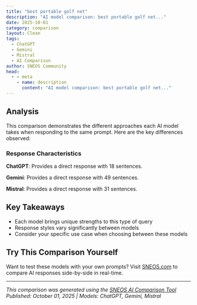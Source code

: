 ```yaml
---
title: "best portable golf net"
description: "AI model comparison: best portable golf net..."
date: 2025-10-01
category: comparison
layout: Clean
tags:
  - ChatGPT
  - Gemini
  - Mistral
  - AI Comparison
author: SNEOS Community
head:
  - - meta
    - name: description
      content: "AI model comparison: best portable golf net..."
---
```


<ChatComparison
  title="best portable golf net"
  prompt="best portable golf net"
  :responses='{"ChatGPT": "Here are some of the best portable golf nets that are highly rated for practice and convenience:\n\n1. **Rukket Sports Haack Golf Net**\n - Dimensions: 7\u0027 tall x 7\u0027 wide x 3.5\u0027 deep\n - Features: Easy setup and takedown, heavy-duty netting, durable frame, and excellent for indoors or outdoors.\n - Pros: Compact folding size, sturdy design, great ball impact absorption.\n\n2. **Callaway Quad Net**\n - Dimensions: 7\u0027 x 7\u0027\n - Features: Pop-up design, easy to transport, comes with a carry bag.\n - Pros: Quick setup, good target for all club shots, durable materials.\n\n3. **Spornia SPG-7 Golf Practice Net**\n - Dimensions: 7\u0027 x 7\u0027\n - Features: Sturdy frame, thick netting, high rim for catching shots.\n - Pros: Very stable, easy to assemble, suitable for heavy hitters.\n\n4. **SKLZ Practice Net**\n - Dimensions: Approx. 7\u0027 x 7\u0027\n - Features: Portable with quick setup, comes with carry bag.\n - Pros: Lightweight, affordable, good for all skill levels.\n\n5. **Rukket Golf Chipping Net**\n - Smaller option, great for chipping and pitching practice.\n - Portable and easy to set up almost anywhere.\n\nWhen choosing a portable golf net, consider:\n- Ease of setup and takedown\n- Durability of netting and frame\n- Size relative to your practice space\n- Portability and storage options\n\nIf you want a recommendation for a particular budget or usage (indoors vs outdoors), let me know!", "Gemini": "Okay, to recommend the best portable golf net, I need a little more information about your specific needs and preferences. However, I can give you some top contenders in different categories. To give you the best recommendation, consider the following:\n\n* **Your Skill Level:** Are you a beginner, intermediate, or advanced golfer? Beginners might need a larger, more forgiving net.\n* **Your Budget:** Portable golf nets range in price from under $100 to over $500.\n* **Available Space:** How much space do you have in your yard or wherever you plan to use the net?\n* **Durability:** How often do you plan to use the net, and how hard do you hit the ball?\n* **Ease of Setup and Takedown:** How important is it that the net is easy to assemble and disassemble?\n* **Portability:** Will you be moving the net frequently?\n\n**Here are some highly-regarded portable golf nets, broken down by category:**\n\n**1. Overall Best (Combining Quality, Durability, and Ease of Use):**\n\n* **Rukket Haack Golf Net Pro:**\n\n * **Pros:** Very durable, easy setup, good size, includes a target, comes with a carrying bag, and great reviews. Known for its robust construction. The Rukket brand has a good reputation.\n * **Cons:** Can be a bit more expensive than some other options.\n * **Why it\u0027s great:** A good all-around choice for golfers of all skill levels who want a net that will last.\n* **Galileo Golf Net:**\n * **Pros:** Large hitting area, very stable, durable materials, easy setup, stores quickly in provided bag.\n * **Cons:** Price is higher than other options.\n * **Why it\u0027s great:** A great premium option if you are a more advanced player and need a larger, heavy-duty net to accommodate higher swing speeds.\n\n**2. Best Budget-Friendly Option:**\n\n* **GoSports Golf Practice Net:**\n\n * **Pros:** Affordable, easy to set up, lightweight, good for beginners, comes with a carrying case.\n * **Cons:** Less durable than higher-end nets, may not be suitable for very high swing speeds.\n * **Why it\u0027s great:** A solid choice for beginners or those on a tight budget who want a net for casual practice.\n\n**3. Most Portable:**\n\n* **SKLZ Quickster Golf Net:**\n\n * **Pros:** Extremely easy and quick to set up and take down, very lightweight, good for travel.\n * **Cons:** Smaller hitting area, less durable than some other options.\n * **Why it\u0027s great:** Ideal for golfers who need a net that is easy to transport and set up quickly.\n\n**4. Best for Simulators:**\n\n* **The Net Return Home Series V2 Golf Simulator Net:**\n\n * **Pros:** Extremely durable, can withstand high swing speeds, automatic ball return, can be used with golf simulators.\n * **Cons:** Very expensive, more complex setup than other nets.\n * **Why it\u0027s great:** If you are serious about using a golf simulator, this is a top-of-the-line option. The automatic ball return is a huge time-saver.\n\n**5. Best Large Net:**\n* **BirdieBurn Golf Net:**\n * **Pros:** 10\u0027 x 7\u0027 size offers ample space, fiberglass pole frame, 6-layer netting, and portable.\n * **Cons:** More expensive than more compact options.\n * **Why it\u0027s great:** The large size provides an extra margin of error for players who struggle with accuracy.\n\n**Key Features to Look For:**\n\n* **Net Material:** Look for durable netting made from materials like nylon or polyester. Multiple layers are a plus.\n* **Frame Construction:** A sturdy frame is essential for stability. Steel or fiberglass frames are common.\n* **Size:** Choose a size that is appropriate for your skill level and the space you have available.\n* **Target:** A target can help you improve your accuracy.\n* **Carrying Bag:** A carrying bag makes it easy to transport and store the net.\n* **Anchor Stakes:** Anchor stakes help to secure the net to the ground and prevent it from tipping over.\n\n**Before you buy, I highly recommend:**\n\n* **Reading reviews:** See what other golfers are saying about the net you are considering. Pay attention to comments about durability, ease of setup, and overall performance.\n* **Watching videos:** Search for videos of the net being set up and used. This can give you a better idea of its size, stability, and ease of use.\n* **Checking the warranty:** A good warranty can protect you in case of defects or damage.\n\nOnce you can provide me with a little more information about what you are looking for, I can offer a more specific and tailored recommendation.\n", "Mistral": "Choosing the best portable golf net depends on your specific needs, such as size, durability, ease of setup, and budget. Here are some highly-rated options:\n\n1. **The Net Return Pro Series V2**:\n - **Pros**: Extremely durable, large target area, easy to set up and take down, can handle high-velocity shots, and has a ball return feature.\n - **Cons**: More expensive than other options.\n\n2. **Rukket Haack Golf Net**:\n - **Pros**: Designed by SEC Coach Chris Haack, easy to set up, durable, and comes with a lifetime warranty.\n - **Cons**: Slightly smaller target area compared to some other nets.\n\n3. **Callaway Tri-Ball Hitting Net**:\n - **Pros**: Affordable, easy to set up, and has a large target area.\n - **Cons**: May not be as durable as some higher-end nets.\n\n4. **Izzo Golf Tri-Daddy Hitting Net**:\n - **Pros**: Large target area, easy to set up, and comes with a hitting mat.\n - **Cons**: Some users report issues with durability over time.\n\n5. **GoSports Golf Practice Hitting Net**:\n - **Pros**: Affordable, easy to set up, and comes with a carrying case.\n - **Cons**: May not be as durable as more expensive options.\n\n6. **SKLZ Quickster Golf Net**:\n - **Pros**: Compact and portable, easy to set up, and comes with a carrying bag.\n - **Cons**: Smaller target area compared to other nets.\n\n7. **Spornia SPG-7 Golf Practice Net**:\n - **Pros**: Large target area, durable, and has a ball return feature.\n - **Cons**: More expensive than some other options.\n\n### Key Considerations:\n- **Durability**: Look for nets made from high-quality materials that can withstand repeated use.\n- **Size**: Ensure the net is large enough to catch all your shots, especially if you\u0027re practicing with a driver.\n- **Ease of Setup**: A net that is easy to set up and take down is crucial for portability.\n- **Ball Return**: Some nets have a feature that returns the ball to you, which can be very convenient.\n- **Budget**: Determine how much you\u0027re willing to spend. Higher-end nets tend to be more durable and feature-rich.\n\n### Recommendation:\nIf budget is not a major concern and you want a top-quality net, **The Net Return Pro Series V2** is a great choice. For a more budget-friendly option, the **Callaway Tri-Ball Hitting Net** offers good value for money.\n\nUltimately, the best net for you will depend on your specific needs and preferences."}' 
  published-date="18:12"
/>

## Analysis

This comparison demonstrates the different approaches each AI model takes when responding to the same prompt. Here are the key differences observed:

### Response Characteristics

**ChatGPT**: Provides a direct response with 18 sentences. 

**Gemini**: Provides a direct response with 49 sentences. 

**Mistral**: Provides a direct response with 31 sentences. 

## Key Takeaways

- Each model brings unique strengths to this type of query
- Response styles vary significantly between models
- Consider your specific use case when choosing between these models

## Try This Comparison Yourself

Want to test these models with your own prompts? Visit [SNEOS.com](https://sneos.com) to compare AI responses side-by-side in real-time.

---

*This comparison was generated using the [SNEOS AI Comparison Tool](https://sneos.com)*
*Published: October 01, 2025 | Models: ChatGPT, Gemini, Mistral*
